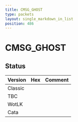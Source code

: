 ```yaml
---
title: CMSG_GHOST
type: packets
layout: single_markdown_in_list
position: 486
---
```


# CMSG_GHOST

## Status

Version | Hex | Comment
---------- | ---------- | ---------- 
Classic |  |  
TBC |  |  
WotLK |  |  
Cata |  |  
